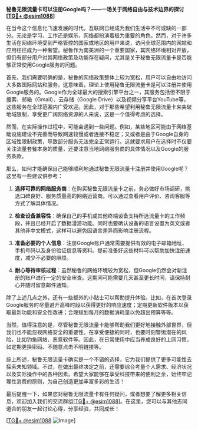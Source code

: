 **秘鲁无限流量卡可以注册Google吗？——一场关于网络自由与技术边界的探讨[[TG💪+ @esim1088](https://t.me/s/esim1088)]**

在当今这个信息化飞速发展的时代，互联网已经成为我们生活中不可或缺的一部分。无论是学习、工作还是娱乐，网络都扮演着极为重要的角色。然而，对于许多生活在网络环境受到严格管控的国家或地区的用户来说，访问全球范围内的网站和应用往往成为一种奢望。秘鲁作为南美洲的一个重要国家，其网络环境相对开放，但仍有部分用户对其网络政策及功能存在疑问，尤其是关于秘鲁无限流量卡是否能够正常使用Google服务的问题。

首先，我们需要明确的是，秘鲁的网络政策整体上较为宽松，用户可以自由地访问大多数国际网站和服务。这意味着，理论上使用秘鲁无限流量卡是可以注册并使用Google服务的。Google作为全球最大的搜索引擎平台之一，其服务包括但不限于搜索、邮箱（Gmail）、云存储（Google Drive）以及视频分享平台YouTube等，这些服务在全球范围内广受欢迎。因此，对于那些希望利用秘鲁无限流量卡来突破地域限制，享受更广阔网络资源的人来说，这是一个值得考虑的选择。

然而，在实际操作过程中，可能会遇到一些问题。例如，某些地区可能由于网络基础设施建设不完善而导致网速较慢或者连接不稳定；又或者是由于Google自身的区域性限制政策，导致部分服务无法完全正常运行。这就要求用户在选择时不仅要关注流量套餐本身的质量，还要注意当地网络服务商的具体情况以及Google的服务条款。

那么，如何才能确保自己能够顺利地通过秘鲁无限流量卡注册并使用Google呢？这里有一些建议供参考：

1. **选择可靠的网络服务商**：在购买秘鲁无限流量卡之前，务必做好市场调研，挑选口碑良好、服务质量高的网络运营商。可以通过查看用户评价、咨询客服等方式了解具体情况。
   
2. **检查设备兼容性**：确保自己的手机或其他终端设备支持所选流量卡的工作频段，并且已经开启了数据漫游功能。同时也要确认设备的语言设置为英文或者其他非中文模式，这样可以避免因语言差异而影响注册流程。
   
3. **准备必要的个人信息**：注册Google账户通常需要提供有效的电子邮箱地址、手机号码以及身份验证信息等资料。提前准备好这些材料可以帮助加快注册速度，减少不必要的麻烦。
   
4. **耐心等待审核过程**：虽然秘鲁的网络环境较为宽松，但Google仍然会对新注册的账户进行一定的安全审查。这期间可能需要几天甚至更长时间，请保持耐心并随时留意邮件通知。

除了上述几点之外，还有一些额外的小贴士可以帮助提升体验。比如，在首次登录Google服务时尽量避开高峰时段以获得更好的响应速度；定期更新软件版本以获取最新功能和安全性改进；合理规划每月的数据消耗量以免超出预算等等。

当然，值得注意的是，尽管秘鲁无限流量卡能够帮助我们更好地接触外部世界，但我们也不能忽视网络安全的重要性。在享受便捷的同时，也要时刻警惕潜在的风险，比如钓鱼网站、恶意软件等。因此，在日常使用中应当养成良好的上网习惯，如定期更换密码、不随意点击不明链接等。

综上所述，秘鲁无限流量卡确实是一个不错的选择，它为我们提供了更多可能性去探索未知领域。不过，在做出最终决定之前，还需要综合考量个人需求、经济状况以及实际操作中的各种因素。希望大家能够在享受科技带来的便利之余，始终牢记理性消费的原则，为自己创造更加丰富多彩的生活！

最后提醒一下，如果您对秘鲁无限流量卡有任何疑问，或者想要了解更多相关信息，欢迎加入我们的交流群组[[TG💪+ @esim1088](https://t.me/s/esim1088)]。在这里，您可以与其他志同道合的朋友一起讨论心得，分享经验，共同成长！

[[TG💪+ @esim1088](https://t.me/s/esim1088) ![Image](https://i.postimg.cc/4NQfJmqS/Snipaste-2025-05-13-00-14-12.png)]